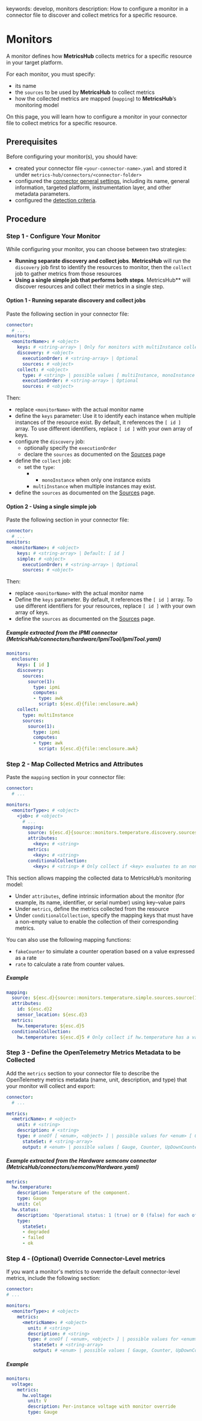 keywords: develop, monitors
description: How to configure a monitor in a connector file to discover and collect metrics for a specific resource.

# Monitors

<!-- MACRO{toc|fromDepth=1|toDepth=2|id=toc} -->

A monitor defines how **MetricsHub** collects metrics for a specific resource in your target platform.

For each monitor, you must specify:

* its name
* the `sources` to be used by **MetricsHub** to collect metrics
* how the collected metrics are mapped (`mapping`) to **MetricsHub**’s monitoring model

On this page, you will learn how to configure a monitor in your connector file to collect metrics for a specific resource.

## Prerequisites

Before configuring your monitor(s), you should have:

* created your connector file `<your-connector-name>.yaml` and stored it under `metrics-hub/connectors/<connector-folder>`
* configured the [connector general settings](./connector.md), including its name, general information, targeted platform, instrumentation layer, and other metadata parameters.
* configured the [detection criteria](./detection/index.md).

## Procedure

### Step 1 - Configure Your Monitor

While configuring your monitor, you can choose between two strategies:

* **Running separate discovery and collect jobs**.
  **MetricsHub** will run the `discovery` job first to identify the resources to monitor, then the `collect` job to gather metrics from those resources
* **Using a single simple job that performs both steps**.
  MetricsHub** will discover resources and collect their metrics in a single step.

#### Option 1 - Running separate discovery and collect jobs

Paste the following section in your connector file:

```yaml
connector:
  # ...
monitors:
  <monitorName>: # <object>
    keys: # <string-array> | Only for monitors with multiInstance collect or simple job | Default: [ id ]
    discovery: # <object>
      executionOrder: # <string-array> | Optional
      sources: # <object>
    collect: # <object>
      type: # <string> | possible values [ multiInstance, monoInstance ]
      executionOrder: # <string-array> | Optional
      sources: # <object>
```

Then:

* replace `<monitorName>` with the actual monitor name
* define the `keys` parameter: Use it to identify each instance when multiple instances of the resource exist. By default, it references the `[ id ]` array. To use different identifiers, replace `[ id ]` with your own array of keys.
* configure the `discovery` job:
  * optionally specify the `executionOrder`
  * declare the `sources` as documented on the [Sources](./sources/index.md) page
* define the `collect` job:
  * set the `type`:
    * * `monoInstance` when only one instance exists
    * `multiInstance` when multiple instances may exist.
* define the `sources` as documented on the [Sources](./sources/index.md) page.

#### Option 2 - Using a single simple job

Paste the following section in your connector file:

```yaml
connector:
  # ...
monitors:
  <monitorName>: # <object>
    keys: # <string-array> | Default: [ id ]
    simple: # <object>
      executionOrder: # <string-array> | Optional
      sources: # <object>
```

Then:

* replace `<monitorName>` with the actual monitor name
* Define the `keys` parameter. By default, it references the `[ id ]` array. To use different identifiers for your resources, replace `[ id ]` with your own array of keys.
* define the `sources` as documented on the [Sources](./sources/index.md) page.

##### Example extracted from the IPMI connector (MetricsHub/connectors/hardware/IpmiTool/IpmiTool.yaml)

```yaml
monitors:
  enclosure:
    keys: [ id ]
    discovery:
      sources:
        source(1):
          type: ipmi
          computes:
          - type: awk
            script: ${esc.d}{file::enclosure.awk}
    collect:
      type: multiInstance
      sources:
        source(1):
          type: ipmi
          computes:
          - type: awk
            script: ${esc.d}{file::enclosure.awk}

```

### Step 2 - Map Collected Metrics and Attributes

Paste the `mapping` section in your connector file:

```yaml
connector:
  # ...

monitors:
  <monitorType>: # <object>
    <job>: # <object>
      # ...
      mapping:
        source: ${esc.d}{source::monitors.temperature.discovery.sources.source(1)}
        attributes:
          <key>: # <string>
        metrics:
          <key>: # <string>
        conditionalCollection:
          <key>: # <string> # Only collect if <key> evaluates to an non-empty value
```

This section allows mapping the collected data to MetricsHub’s monitoring model:

* Under `attributes`, define intrinsic information about the monitor (for example, its name, identifier, or serial number) using key–value pairs
* Under `metrics`, define the metrics collected from the resource
* Under `conditionalCollection`, specify the mapping keys that must have a non-empty value to enable the collection of their corresponding metrics.

You can also use the following mapping functions:
  
* `fakeCounter` to simulate a counter operation based on a value expressed as a rate
* `rate` to calculate a rate from counter values.

##### Example

```yaml
mapping:
  source: ${esc.d}{source::monitors.temperature.simple.sources.source(1)}
  attributes:
    id: ${esc.d}2
    sensor_location: ${esc.d}3
  metrics:
    hw.temperature: ${esc.d}5
  conditionalCollection:
    hw.temperature: ${esc.d}5 # Only collect if hw.temperature has a value
```

### Step 3 - Define the OpenTelemetry Metrics Metadata to be Collected

Add the `metrics` section to your connector file to describe the OpenTelemetry metrics metadata (name, unit, description, and type) that your monitor will collect and export:

```yaml
connector:
  # ...

metrics:
  <metricName>: # <object>
    unit: # <string>
    description: # <string>
    type: # oneOf [ <enum>, <object> ] | possible values for <enum> [ Gauge, Counter, UpDownCounter ]
      stateSet: # <string-array>
      output: # <enum> | possible values [ Gauge, Counter, UpDownCounter ] | Optional | Default: UpDownCounter
```

##### Example extracted from the Hardware semconv connector (MetricsHub/connectors/semconv/Hardware.yaml)

```yaml
metrics:
  hw.temperature:
    description: Temperature of the component.
    type: Gauge
    unit: Cel
  hw.status:
    description: 'Operational status: 1 (true) or 0 (false) for each of the possible states.'
    type:
      stateSet:
      - degraded
      - failed
      - ok  

```

### Step 4 - (Optional) Override Connector-Level metrics

If you want a monitor's metrics to override the default connector-level metrics, include the following section:

```yaml
connector:
# ...

monitors:
  <monitorType>: # <object>
    metrics:
      <metricName>: # <object>
        unit: # <string>
        description: # <string>
        type: # oneOf [ <enum>, <object> ] | possible values for <enum> [ Gauge, Counter, UpDownCounter ]
          stateSet: # <string-array>
          output: # <enum> | possible values [ Gauge, Counter, UpDownCounter ] | Optional | Default: UpDownCounter
```

##### Example

```yaml
monitors:
  voltage:
    metrics:
      hw.voltage:
        unit: V
        description: Per-instance voltage with monitor override
        type: Gauge
```

